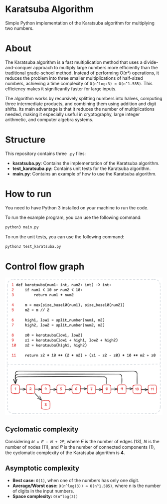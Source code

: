 # Karatsuba Algorithm

Simple Python implementation of the Karatsuba algorithm for multiplying two numbers.

# About

The Karatsuba algorithm is a fast multiplication method that uses a divide-and-conquer approach to multiply large numbers more efficiently than the traditional grade-school method. Instead of performing O(n²) operations, it reduces the problem into three smaller multiplications of half-sized numbers, achieving a time complexity of `O(n^log₂3) ≈ O(n^1.585)`. This efficiency makes it significantly faster for large inputs.

The algorithm works by recursively splitting numbers into halves, computing three intermediate products, and combining them using addition and digit shifts. Its main advantage is that it reduces the number of multiplications needed, making it especially useful in cryptography, large integer arithmetic, and computer algebra systems.

# Structure

This repository contains three `.py` files:

- **karatsuba.py**: Contains the implementation of the Karatsuba algorithm.
- **test_karatsuba.py**: Contains unit tests for the Karatsuba algorithm.
- **main.py**: Contains an example of how to use the Karatsuba algorithm.

# How to run

You need to have Python 3 installed on your machine to run the code.

To run the example program, you can use the following command:

```bash
python3 main.py
```

To run the unit tests, you can use the following command:

```bash
python3 test_karatsuba.py
```

# Control flow graph

![](misc/cyclomatic-complexity.png)

## Cyclomatic complexity

Considering `𝑀 = 𝐸 − 𝑁 + 2𝑃`, where 𝐸 is the number of edges (13), 𝑁 is the number of nodes (11), and 𝑃 is the number of connected components (1), the cyclomatic complexity of the Karatsuba algorithm is **4**.

## Asymptotic complexity

- **Best case:** `O(1)`, when one of the numbers has only one digit.
- **Average/Worst case:** `O(n^log(3)) ≈ O(n^1.585)`, where n is the number of digits in the input numbers.
- **Space complexity:** `O(n^log(3))`